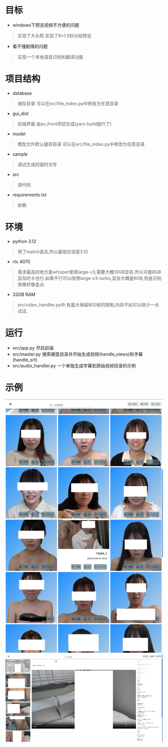# 目标
* windows下预览视频不方便的问题
> 实现了大头照
> 实现了8*1.5秒分段预览

* 看不懂剧情的问题
> 实现一个本地语音识别和翻译功能

# 项目结构
* database
> 储存目录 可以在src/file_index.py中修改为任意目录
* gui_dist
> 前端界面 由av_front项目生成(yarn build就行了)
* model
> 模型文件默认缓存目录 可以在src/file_index.py中修改为任意目录
* sample
> 调试生成的临时文件
* src
> 源代码
* requirements.txt
> 依赖

# 环境
* python 3.12
> 用了match语法,所以最低应该是3.10
* rtx 4070
> 需求最高的地方是whisper使用large-v3,需要大概10GB显存,所以可能8GB显存的卡也行.如果不行可以改用large-v3-turbo,显存大概是6GB,但是识别效果好像差点.
* 32GB RAM
> src/video_handler.py中,有最大保留800帧的限制,内存不如可以改少一点试试.

# 运行
* src/app.py 开启前端
* src/master.py 搜索硬盘目录并开始生成视频(handle_views)和字幕(handle_srt)
* src/audio_handler.py 一个单独生成字幕到原始视频目录的示例

# 示例
<img src="/image/主页.png">
<img src="/image/浏览.png">